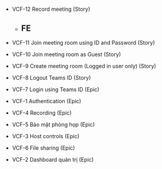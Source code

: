 #

- VCF-12 Record meeting (Story)
  - FE
    - 

- VCF-11 Join meeting room using ID and Password (Story)

- VCF-10 Join meeting room as Guest (Story)

- VCF-9 Create meeting room (Logged in user only) (Story)

- VCF-8 Logout Teams ID (Story)

- VCF-7 Login using Teams ID (Epic)

- VCF-1 Authentication (Epic)

- VCF-4 Recording (Epic)

- VCF-5 Bảo mật phòng họp (Epic)

- VCF-3 Host controls (Epic)

- VCF-6 File sharing (Epic)

- VCF-2 Dashboard quản trị (Epic)

